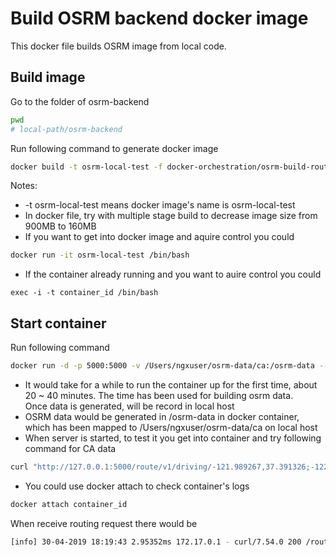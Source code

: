 # Build OSRM backend docker image 

This docker file builds OSRM image from local code.

## Build image

Go to the folder of osrm-backend  
```bash
pwd
# local-path/osrm-backend
```
Run following command to generate docker image
```bash
docker build -t osrm-local-test -f docker-orchestration/osrm-build-routed-docker/Dockerfile .
```

Notes:  
- -t osrm-local-test means docker image's name is osrm-local-test
- In docker file, try with multiple stage build to decrease image size from 900MB to 160MB
- If you want to get into docker image and aquire control you could
```bash
docker run -it osrm-local-test /bin/bash
```
- If the container already running and you want to auire control you could
```
exec -i -t container_id /bin/bash
```


## Start container
Run following command
```bash
docker run -d -p 5000:5000 -v /Users/ngxuser/osrm-data/ca:/osrm-data --name osrm-api osrm-local-test:latest osrm California "http://download.geofabrik.de/north-america/us/california-latest.osm.pbf"
```
- It would take for a while to run the container up for the first time, about 20 ~ 40 minutes.  The time has been used for building osrm data.  
  Once data is generated, will be record in local host
- OSRM data would be generated in /osrm-data in docker container, which has been mapped to /Users/ngxuser/osrm-data/ca on local host
- When server is started, to test it you get into container and try following command for CA data
```bash
curl "http://127.0.0.1:5000/route/v1/driving/-121.989267,37.391326;-122.329254,37.517575?steps=true"
```
- You could use docker attach to check container's logs
```bash
docker attach container_id
```
When receive routing request there would be
```bash
[info] 30-04-2019 18:19:43 2.95352ms 172.17.0.1 - curl/7.54.0 200 /route/v1/driving/-121.989267,37.391326;-122.329254,37.517575?steps=true
```
